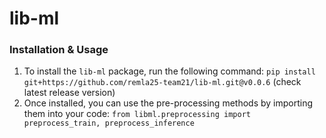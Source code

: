 # lib-ml

### Installation & Usage

1. To install the `lib-ml` package, run the following command: `pip install git+https://github.com/remla25-team21/lib-ml.git@v0.0.6` (check latest release version)
2. Once installed, you can use the pre-processing methods by importing them into your code: `from libml.preprocessing import preprocess_train, preprocess_inference`
